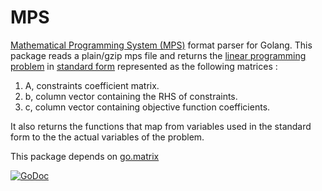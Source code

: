 # MPS
[Mathematical Programming System (MPS)](http://en.wikipedia.org/wiki/MPS_%28format%29) format parser for Golang.
This package reads a plain/gzip mps file and returns the [linear programming problem](http://en.wikipedia.org/wiki/Linear_programming) in [standard form](http://en.wikipedia.org/wiki/Linear_programming#Standard_form) represented as the following matrices :

1. A, constraints coefficient matrix.
2. b, column vector containing the RHS of constraints.
3. c, column vector containing objective function coefficients.

It also returns the functions that map from variables used in the standard form to the the actual variables of the problem.

This package depends on [go.matrix](https://github.com/skelterjohn/go.matrix)

[![GoDoc](http://godoc.org/github.com/dennisfrancis/mps?status.png)](http://godoc.org/github.com/dennisfrancis/mps)